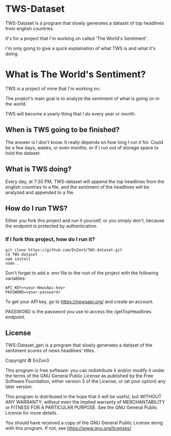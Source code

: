 # TWS-Dataset

TWS-Dataset is a program that slowly generates a dataset of top headlines from english countries.

It's for a project that I'm working on called 'The World's Sentiment'.

I'm only going to give a quick explaination of what TWS is and what it's doing.

# What is The World's Sentiment?

TWS is a project of mine that I'm working on.

The project's main goal is to analyze the sentiment of what is going on in the world.

TWS will become a yearly thing that I do every year or month.

## When is TWS going to be finished?

The answer is I don't know. It really depends on how long I run it for. Could be a few days, weeks, or even months. or if I run out of storage space to hold the dataset.

## What is TWS doing?

Every day, at 7:30 PM, TWS-dataset will append the top headlines from the english countries to a file, and the sentiment of the headlines will be analyzed and appended to a file.

## How do I run TWS?

Either you fork this project and run it yourself, or you simply don't, because the endpoint is protected by authentication.

### If I fork this project, how do I run it?

    git clone https://github.com/EnZon3/TWS-dataset.git
    cd TWS-dataset
    npm install
    node .

Don't forget to add a .env file to the root of the project with the following variables:

```
API_KEY=<your-NewsApi-key>
PASSWORD=<your-password>
```

To get your API key, go to https://newsapi.org/ and create an account.

PASSWORD is the password you use to access the /getTopHeadlines endpoint.

## License

TWS-Dataset_gen is a program that slowly generates a dataset of the sentiment scores of news headlines' titles.

Copyright © <year>  EnZon3

This program is free software: you can redistribute it and/or modify
it under the terms of the GNU General Public License as published by
the Free Software Foundation, either version 3 of the License, or
(at your option) any later version.

This program is distributed in the hope that it will be useful,
but WITHOUT ANY WARRANTY; without even the implied warranty of
MERCHANTABILITY or FITNESS FOR A PARTICULAR PURPOSE.  See the
GNU General Public License for more details.

You should have received a copy of the GNU General Public License
along with this program.  If not, see <https://www.gnu.org/licenses/>